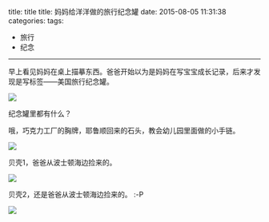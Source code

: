 

title: title
title: 妈妈给洋洋做的旅行纪念罐
date: 2015-08-05 11:31:38
categories:
tags: 
- 旅行
- 纪念
	 
---


早上看见妈妈在桌上描摹东西。爸爸开始以为是妈妈在写宝宝成长记录，后来才发现是写标签——美国旅行纪念罐。

![](http://7mnmvp.com1.z0.glb.clouddn.com/IMG_20150805_093941.jpg)

纪念罐里都有什么？

哦，巧克力工厂的胸牌，耶鲁顺回来的石头，教会幼儿园里面做的小手链。

![](http://7mnmvp.com1.z0.glb.clouddn.com/IMG_20150805_093946.jpg)

贝壳1，爸爸从波士顿海边捡来的。

![](http://7mnmvp.com1.z0.glb.clouddn.com/IMG_20150805_093953.jpg)

贝壳2，还是爸爸从波士顿海边捡来的。 :-P

![](http://7mnmvp.com1.z0.glb.clouddn.com/IMG_20150805_094011.jpg)